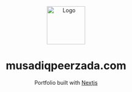 <div align="center">
  <img alt="Logo" src="https://drive.google.com/uc?id=1Hp79NWA3OHPxxRnB4yHBPZsSzmh6ONDc" width="100px" />
</div>
<h1 align="center">
  musadiqpeerzada.com
</h1>
<p align="center">
  Portfolio built with <a href="https://nextjs.org/" target="_blank">Nextjs</a>
</p>

